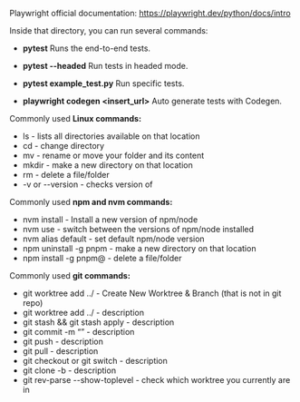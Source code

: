 Playwright official documentation: https://playwright.dev/python/docs/intro 

Inside that directory, you can run several commands:

* **pytest**
Runs the end-to-end tests.

* **pytest --headed**
Run tests in headed mode.

* **pytest example_test.py**
Run specific tests.

* **playwright codegen <insert_url>**
Auto generate tests with Codegen.



Commonly used **Linux commands:**

* ls 			- 	lists all directories available on that location
* cd 			- 	change directory
* mv <current> <new>	- 	rename or move your folder and its content
* mkdir <folder>		- 	make a new directory on that location
* rm 			- 	delete a file/folder
* -v or --version		- 	checks version of 



Commonly used **npm and nvm commands:**

* nvm install <v> 		- 	Install a new version of npm/node
* nvm use <v> 			- 	switch between the versions of npm/node installed
* nvm alias default <v> 		- 	set default npm/node version
* npm uninstall -g pnpm	- 	make a new directory on that location
* npm install -g pnpm@<v>	- 	delete a file/folder



Commonly used **git commands:**

* git worktree add ../<new-worktree>	- Create New Worktree & Branch (that is not in git repo)
* git worktree add ../<worktree> <branch> - description
* git stash && git stash apply		- description
* git commit -m “<message>”		- description
* git push				- description
* git pull					- description
* git checkout or git switch		- description
* git clone <repoUrl> -b <branch>	 - description
* git rev-parse --show-toplevel		- check which worktree you currently are in
